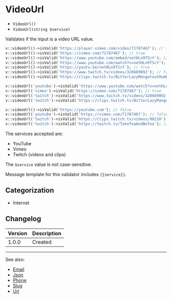 # VideoUrl

- `VideoUrl()`
- `VideoUrl(string $service)`

Validates if the input is a video URL value.

```php
v::videoUrl()->isValid('https://player.vimeo.com/video/71787467'); // true
v::videoUrl()->isValid('https://vimeo.com/71787467'); // true
v::videoUrl()->isValid('https://www.youtube.com/embed/netHLn9TScY'); // true
v::videoUrl()->isValid('https://www.youtube.com/watch?v=netHLn9TScY'); // true
v::videoUrl()->isValid('https://youtu.be/netHLn9TScY'); // true
v::videoUrl()->isValid('https://www.twitch.tv/videos/320689092'); // true
v::videoUrl()->isValid('https://clips.twitch.tv/BitterLazyMangetoutHumbleLife'); // true

v::videoUrl('youtube')->isValid('https://www.youtube.com/watch?v=netHLn9TScY'); // true
v::videoUrl('vimeo')->isValid('https://vimeo.com/71787467'); // true
v::videoUrl('twitch')->isValid('https://www.twitch.tv/videos/320689092'); // true
v::videoUrl('twitch')->isValid('https://clips.twitch.tv/BitterLazyMangetoutHumbleLife'); // true

v::videoUrl()->isValid('https://youtube.com'); // false
v::videoUrl('youtube')->isValid('https://vimeo.com/71787467'); // false
v::videoUrl('twitch')->isValid('https://clips.twitch.tv/videos/90210'); // false
v::videoUrl('twitch')->isValid('https://twitch.tv/TakeTeaAndNoTea'); // false
```

The services accepted are:

- YouTube
- Vimeo
- Twitch (videos and clips)

The `$service` value is not case-sensitive.

Message template for this validator includes `{{service}}`.

## Categorization

- Internet

## Changelog

Version | Description
--------|-------------
  1.0.0 | Created

***
See also:

- [Email](Email.md)
- [Json](Json.md)
- [Phone](Phone.md)
- [Slug](Slug.md)
- [Url](Url.md)
